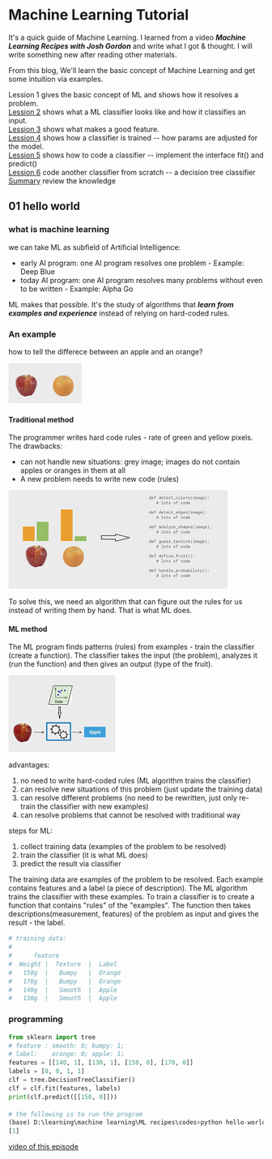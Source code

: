 
# Machine Learning Tutorial

It's a quick guide of Machine Learning.
I learned from a video ***Machine Learning Recipes with Josh Gordon***
and write what I got & thought. I will write something new
after reading other materials.

From this blog, We'll learn the basic concept of Machine Learning and get some intuition via examples.

Lession 1 gives the basic concept of ML and shows how it resolves a problem.  
[Lession 2](./02.md) shows what a ML classifier looks like and how it classifies an input.  
[Lession 3](./03.md) shows what makes a good feature.  
[Lession 4](./04.md) shows how a classifier is trained -- how params are adjusted for the model.  
[Lession 5](./05.md) shows how to code a classifier -- implement the interface fit() and predict()  
[Lession 6](./06.md) code another classifier from scratch -- a decision tree classifier  
[Summary](./summary.md) review the knowledge

## 01 hello world

### what is machine learning

we can take ML as subfield of Artificial Intelligence:

* early AI program: one AI program resolves one problem - Example: Deep Blue
* today AI program: one AI program resolves many problems without even to be written - Example: Alpha Go

ML makes that possible. It's the study of algorithms that ***learn from examples and experience*** instead of relying on hard-coded rules.

### An example

how to tell the differece between an apple and an orange?

![apple orange issue](./pic/apple_orange.png)

#### Traditional method

The programmer writes hard code rules - rate of green and yellow pixels. The drawbacks:

* can not handle new situations: grey image; images do not contain apples or oranges in them at all
* A new problem needs to write new code (rules)

![hard coded rules](./pic/hard_coded_rules.png)

To solve this, we need an algorithm that can figure out the rules for us
instead of writing them by hand. That is what ML does.

#### ML method

The ML program finds patterns (rules) from examples - train the classifier (create a function).
The classifier takes the input (the problem), analyzes it (run the function) and then gives an output (type of the fruit).

![ml classify apple](./pic/apple_classifier.png)

advantages:

1. no need to write hard-coded rules (ML algorithm trains the classifier)
2. can resolve new situations of this problem (just update the training data)
3. can resolve different problems (no need to be rewritten, just only re-train the classifier with new examples)
4. can resolve problems that cannot be resolved with traditional way

steps for ML:

1. collect training data (examples of the problem to be resolved)
2. train the classifier (it is what ML does)
3. predict the result via classifier

The training data are examples of the problem to be resolved.
Each example contains features and a label (a piece of description).
The ML algorithm trains the classifier with these examples.
To train a classifier is to create a function that contains
"rules" of the "examples". The function then takes
descriptions(measurement, features) of the problem as input
and gives the result - the label.

```python
# training data:
#
#      feature
#  Weight |  Texture  |  Label
#   150g  |   Bumpy   |  Orange
#   170g  |   Bumpy   |  Orange
#   140g  |   Smooth  |  Apple
#   130g  |   Smooth  |  Apple
```

### programming

```python
from sklearn import tree
# feature : smooth: 0; bumpy: 1;
# label:    orange: 0; apple: 1;
features = [[140, 1], [130, 1], [150, 0], [170, 0]]
labels = [0, 0, 1, 1]
clf = tree.DecisionTreeClassifier()
clf = clf.fit(features, labels)
print(clf.predict([[150, 0]]))

# the following is to run the program
(base) D:\learning\machine learning\ML recipes\codes>python hello-world.py
[1]
```

[video of this episode](https://www.yxgapp.com/hello-world-machine-learning-recipes-1/ "click here to watch the video")
